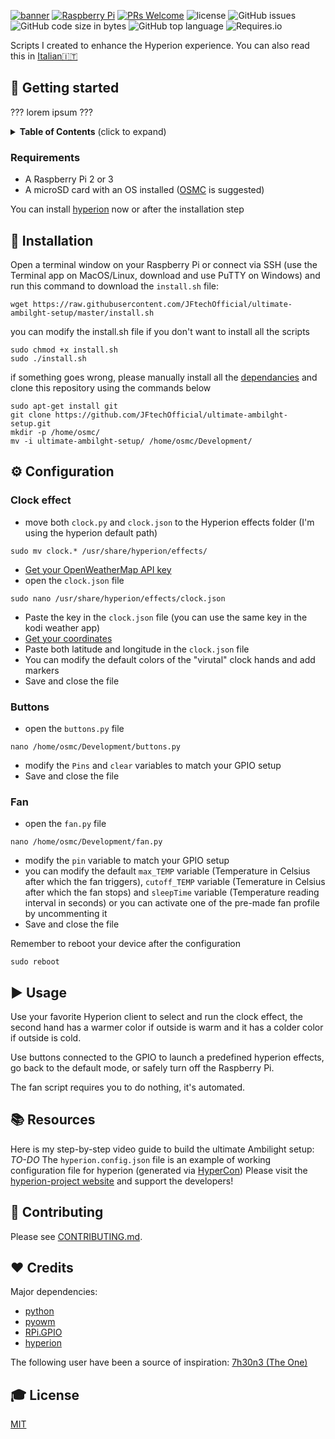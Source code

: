 [![banner](https://dl.dropboxusercontent.com/s/xbczn9daprt7q2i/banner.png?dl=0 "banner with JFtech logo & social")](https://linktr.ee/jftechofficial)
[![Raspberry Pi](https://img.shields.io/badge/made%20for-Raspberry%20Pi-red.svg)](https://www.raspberrypi.org) [![PRs Welcome](https://img.shields.io/badge/PRs-welcome-brightgreen.svg)](http://makeapullrequest.com) ![license](https://img.shields.io/github/license/JFtechOfficial/ultimate-ambilght-setup.svg) ![GitHub issues](https://img.shields.io/github/issues/JFtechOfficial/ultimate-ambilght-setup.svg) ![GitHub code size in bytes](https://img.shields.io/github/languages/code-size/JFtechOfficial/ultimate-ambilght-setup.svg) ![GitHub top language](https://img.shields.io/github/languages/top/JFtechOfficial/ultimate-ambilght-setup.svg) ![Requires.io](https://img.shields.io/requires/github/JFtechOfficial/ultimate-ambilght-setup.svg)

Scripts I created to enhance the Hyperion experience. You can also read this in [Italian🇮🇹](README-it-IT.md)

## 🚀 Getting started
??? lorem ipsum ???
<details>
 <summary><strong>Table of Contents</strong> (click to expand)</summary>

* [Getting started](#-getting-started)
* [Installation](#-installation)
* [Configuration](#️-configuration)
* [Usage](#️-usage)
* [Resources](#-resources)
* [Contributing](#-contributing)
* [Credits](#️-credits)
* [License](#-license)
</details>

### Requirements
* A Raspberry Pi 2 or 3
* A microSD card with an OS installed ([OSMC](https://osmc.tv/download/) is suggested)

You can install [hyperion](https://hyperion-project.org) now or after the installation step




## 💾 Installation
Open a terminal window on your Raspberry Pi or connect via SSH (use the Terminal app on MacOS/Linux, download and use PuTTY on Windows) and run this command to download the `install.sh` file:
```shell
wget https://raw.githubusercontent.com/JFtechOfficial/ultimate-ambilght-setup/master/install.sh
```
you can modify the install.sh file if you don't want to install all the scripts

```shell
sudo chmod +x install.sh
sudo ./install.sh
```
if something goes wrong, please manually install all the [dependancies](#️-credits) and clone this repository using the commands below
```shell
sudo apt-get install git
git clone https://github.com/JFtechOfficial/ultimate-ambilght-setup.git
mkdir -p /home/osmc/
mv -i ultimate-ambilght-setup/ /home/osmc/Development/
```

## ⚙️ Configuration

### Clock effect
* move both `clock.py` and `clock.json` to the Hyperion effects folder (I'm using the hyperion default path)
```shell
sudo mv clock.* /usr/share/hyperion/effects/
```
* [Get your OpenWeatherMap API key](http://openweathermap.org/appid) 
* open the `clock.json` file
```shell
sudo nano /usr/share/hyperion/effects/clock.json
```
* Paste the key in the `clock.json` file (you can use the same key in the kodi weather app)
* [Get your coordinates](https://support.google.com/maps/answer/18539?co=GENIE.Platform%3DDesktop&hl=en&oco=1) 
* Paste both latitude and longitude in the `clock.json` file
* You can modify the default colors of the "virutal" clock hands and add markers
* Save and close the file

### Buttons
* open the `buttons.py` file
```shell
nano /home/osmc/Development/buttons.py
```
* modify the `Pins` and `clear` variables to match your GPIO setup
* Save and close the file

### Fan
* open the `fan.py` file
```shell
nano /home/osmc/Development/fan.py
```
* modify the `pin` variable to match your GPIO setup
* you can modify the default `max_TEMP` variable (Temperature in Celsius after which the fan triggers),
`cutoff_TEMP` variable (Temerature in Celsius after which the fan stops) and `sleepTime` variable (Temperature reading interval in seconds) or you can activate one of the pre-made fan profile by uncommenting it
* Save and close the file


Remember to reboot your device after the configuration
```shell
sudo reboot
```

## ▶️ Usage

Use your favorite Hyperion client to select and run the clock effect, the second hand has a warmer color if outside is warm and it has a colder color if outside is cold.

Use buttons connected to the GPIO to launch a predefined hyperion effects, go back to the default mode, or safely turn off the Raspberry Pi.

The fan script requires you to do nothing, it's automated.


## 📚 Resources
Here is my step-by-step video guide to build the ultimate Ambilight setup: *TO-DO*
The `hyperion.config.json` file is an example of working configuration file for hyperion (generated via [HyperCon](https://github.com/hyperion-project/hypercon))
Please visit the [hyperion-project website](https://hyperion-project.org) and support the developers!

## 🎁 Contributing

Please see [CONTRIBUTING.md](./CONTRIBUTING.md).

## ❤️ Credits

Major dependencies:
* [python](https://www.python.org)
* [pyowm](https://github.com/csparpa/pyowm)
* [RPi.GPIO](https://sourceforge.net/projects/raspberry-gpio-python/)
* [hyperion](https://github.com/hyperion-project/hyperion)

The following user have been a source of inspiration: [7h30n3 (The One)](https://github.com/7h30n3)


## 🎓 License

[MIT](http://webpro.mit-license.org/)


